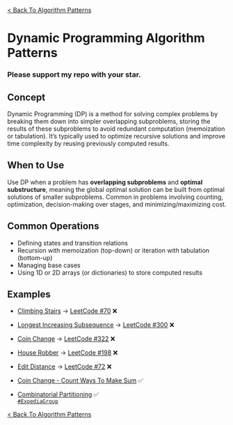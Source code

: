 [< Back To Algorithm Patterns](../../)

# Dynamic Programming Algorithm Patterns
### Please support my repo with your star.

## Concept
Dynamic Programming (DP) is a method for solving complex problems by breaking them down into simpler overlapping subproblems, storing the results of these subproblems to avoid redundant computation (memoization or tabulation). It’s typically used to optimize recursive solutions and improve time complexity by reusing previously computed results.

## When to Use
Use DP when a problem has **overlapping subproblems** and **optimal substructure**, meaning the global optimal solution can be built from optimal solutions of smaller subproblems. Common in problems involving counting, optimization, decision-making over stages, and minimizing/maximizing cost.

## Common Operations
- Defining states and transition relations
- Recursion with memoization (top-down) or iteration with tabulation (bottom-up)
- Managing base cases
- Using 1D or 2D arrays (or dictionaries) to store computed results

## Examples
- [Climbing Stairs]() → [LeetCode #70](https://leetcode.com/problems/climbing-stairs) ❌

- [Longest Increasing Subsequence]() → [LeetCode #300](https://leetcode.com/problems/longest-increasing-subsequence) ❌

- [Coin Change]() → [LeetCode #322](https://leetcode.com/problems/coin-change) ❌

- [House Robber]() → [LeetCode #198](https://leetcode.com/problems/house-robber) ❌

- [Edit Distance]() → [LeetCode #72](https://leetcode.com/problems/edit-distance) ❌

- [Coin Change - Count Ways To Make Sum](coin_change_count_ways/) ✅

- [Combinatorial Partitioning](combinatorial_partitioning/) ✅
  <br>
  [`#ExpediaGroup`](https://expediagroup.com)

[< Back To Algorithm Patterns](../../)
